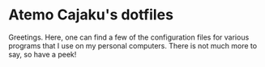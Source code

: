 # Atemo Cajaku's dotfiles
Greetings. Here, one can find a few of the configuration files for various programs that I use on my personal computers. There is not much more to say, so have a peek!
